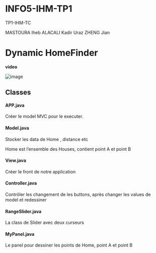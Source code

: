 # INFO5-IHM-TP1
TP1-IHM-TC

MASTOURA Iheb 
ALACALI Kadir Uraz 
ZHENG Jian

<body><h1 id="h1-dynamic-homefinder"><a name="Dynamic HomeFinder" class="reference-link"></a><span class="header-link octicon octicon-link"></span>Dynamic HomeFinder</h1><p><strong>video</strong></p> <p><img src="https://github.com/Miheb/INFO5-IHM-TP1/blob/j/video.gif" alt="image" title="markdown"> </p><h2 id="h2-classes"><a name="Classes" class="reference-link"></a><span class="header-link octicon octicon-link"></span>Classes</h2><h4 id="h4-app-java"><a name="APP.java" class="reference-link"></a><span class="header-link octicon octicon-link"></span>APP.java</h4><p>Créer le model MVC pour le executer.</p> <h4 id="h4-model-java"><a name="Model.java" class="reference-link"></a><span class="header-link octicon octicon-link"></span>Model.java</h4><p>Stocker les data de Home , distance etc</p> <p>Home est l’ensemble des Houses, contient point A et point B</p> <h4 id="h4-view-java"><a name="View.java" class="reference-link"></a><span class="header-link octicon octicon-link"></span>View.java</h4><p>Créer le front de notre application</p> <h4 id="h4-controller-java"><a name="Controller.java" class="reference-link"></a><span class="header-link octicon octicon-link"></span>Controller.java</h4><p>Contrôler les changement de les buttons, après changer les values de model et redessiner</p> <h4 id="h4-rangeslider-java"><a name="RangeSlider.java" class="reference-link"></a><span class="header-link octicon octicon-link"></span>RangeSlider.java</h4><p>La class de Slider avec deux curseurs</p> <h4 id="h4-mypanel-java"><a name="MyPanel.java" class="reference-link"></a><span class="header-link octicon octicon-link"></span>MyPanel.java</h4><p>Le panel pour dessiner les points de Home, point A et point B</p> </body> </html>
